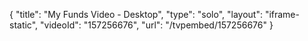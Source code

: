 {
    "title": "My Funds Video - Desktop",
    "type": "solo",
    "layout": "iframe-static",
    "videoId": "157256676",
    "url": "\/tvpembed\/157256676"
}